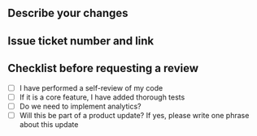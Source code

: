 ## Describe your changes
<!-- Provide a clear and concise description of the changes -->

## Issue ticket number and link
<!-- Example: Closes #123 or Link: JIRA-456 -->

## Checklist before requesting a review
- [ ] I have performed a self-review of my code
- [ ] If it is a core feature, I have added thorough tests
- [ ] Do we need to implement analytics?
- [ ] Will this be part of a product update? If yes, please write one phrase about this update
